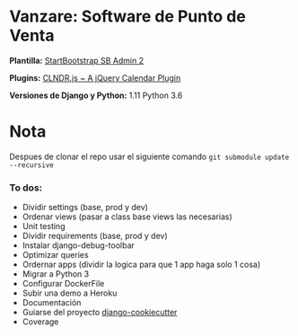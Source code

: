 # Vanzare: Software de Punto de Venta


**Plantilla:**
[StartBootstrap SB Admin 2](https://startbootstrap.com/template-overviews/sb-admin-2/)


**Plugins:**
[CLNDR.js ~ A jQuery Calendar Plugin](http://kylestetz.github.io/CLNDR/)


**Versiones de Django y Python:**
1.11
Python 3.6


# Nota
Despues de clonar el repo usar el siguiente comando `git submodule update --recursive`

### To dos:

- Dividir settings (base, prod y dev)
- Ordenar views (pasar a class base views las necesarias)
- Unit testing
- Dividir requirements (base, prod y dev)
- Instalar django-debug-toolbar
- Optimizar queries
- Ordernar apps (dividir la logica para que 1 app haga solo 1 cosa)
- Migrar a Python 3
- Configurar DockerFile
- Subir una demo a Heroku
- Documentación
- Guiarse del proyecto [django-cookiecutter](https://github.com/pydanny/cookiecutter-django)
- Coverage



